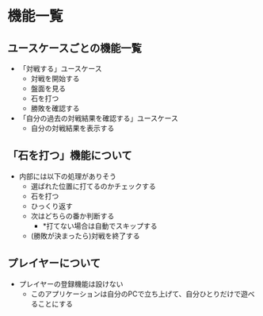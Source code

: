 # 機能一覧

## ユースケースごとの機能一覧

- 「対戦する」ユースケース
    - 対戦を開始する
    - 盤面を見る
    - 石を打つ
    - 勝敗を確認する
- 「自分の過去の対戦結果を確認する」ユースケース
    - 自分の対戦結果を表示する

## 「石を打つ」機能について

- 内部には以下の処理がありそう
    - 選ばれた位置に打てるのかチェックする
    - 石を打つ
    - ひっくり返す
    - 次はどちらの番か判断する
        - *打てない場合は自動でスキップする
    - (勝敗が決まったら)対戦を終了する

## プレイヤーについて

- プレイヤーの登録機能は設けない
    - このアプリケーションは自分のPCで立ち上げて、自分ひとりだけで遊べることにする
